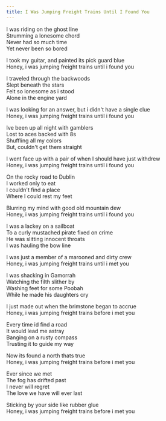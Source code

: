 ```yaml
---
title: I Was Jumping Freight Trains Until I Found You
---
```


I was riding on the ghost line  
Strumming a lonesome chord  
Never had so much time  
Yet never been so bored  

I took my guitar, and painted its pick guard blue  
Honey, i was jumping freight trains until i found you  

I traveled through the backwoods  
Slept beneath the stars  
Felt so lonesome as i stood  
Alone in the engine yard  

I was looking for an answer, but i didn't have a single clue  
Honey, i was jumping freight trains until i found you  

Ive been up all night with gamblers  
Lost to aces backed with 8s  
Shuffling all my colors  
But, couldn't get them straight  

I went face up with a pair of when I should have just withdrew  
Honey, i was jumping freight trains until i found you  

On the rocky road to Dublin  
I worked only to eat  
I couldn't find a place  
Where I could rest my feet  

Blurring my mind with good old mountain dew  
Honey, i was jumping freight trains until i found you  

I was a lackey on a sailboat  
To a curly mustached pirate fixed on crime  
He was slitting innocent throats  
I was hauling the bow line  

I was just a member of a marooned and dirty crew  
Honey, i was jumping freight trains until i met you  

I was shacking in Gamorrah  
Watching the filth slither by  
Washing feet for some Poobah  
While he made his daughters cry  

I just made out when the brimstone began to accrue  
Honey, i was jumping freight trains before i met you  

Every time id find a road  
It would lead me astray  
Banging on a rusty compass  
Trusting it to guide my way  

Now its found a north thats true  
Honey, i was jumping freight trains before i met you  

Ever since we met  
The fog has drifted past  
I never will regret  
The love we have will ever last  

Sticking by your side like rubber glue  
Honey, i was jumping freight trains before i met you  
